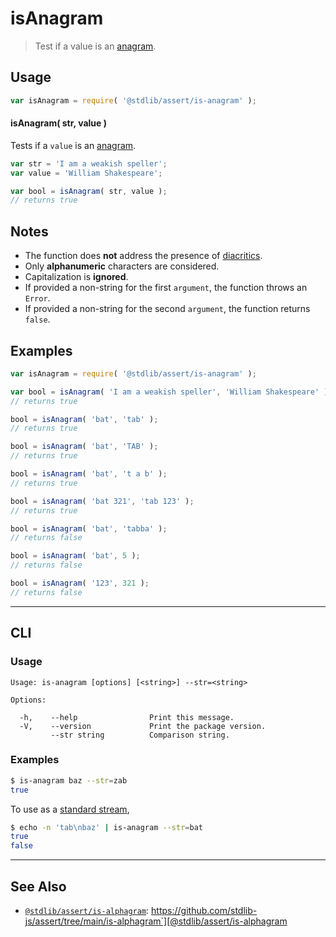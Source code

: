 <!--

@license Apache-2.0

Copyright (c) 2018 The Stdlib Authors.

Licensed under the Apache License, Version 2.0 (the "License");
you may not use this file except in compliance with the License.
You may obtain a copy of the License at

   http://www.apache.org/licenses/LICENSE-2.0

Unless required by applicable law or agreed to in writing, software
distributed under the License is distributed on an "AS IS" BASIS,
WITHOUT WARRANTIES OR CONDITIONS OF ANY KIND, either express or implied.
See the License for the specific language governing permissions and
limitations under the License.

-->

# isAnagram

> Test if a value is an [anagram][anagram].

<section class="usage">

## Usage

```javascript
var isAnagram = require( '@stdlib/assert/is-anagram' );
```

#### isAnagram( str, value )

Tests if a `value` is an [anagram][anagram].

```javascript
var str = 'I am a weakish speller';
var value = 'William Shakespeare';

var bool = isAnagram( str, value );
// returns true
```

</section>

<!-- /.usage -->

<section class="notes">

## Notes

-   The function does **not** address the presence of [diacritics][diacritics].
-   Only **alphanumeric** characters are considered.
-   Capitalization is **ignored**.
-   If provided a non-string for the first `argument`, the function throws an `Error`.
-   If provided a non-string for the second `argument`, the function returns `false`.

</section>

<!-- /.notes -->

<section class="examples">

## Examples

<!-- eslint no-undef: "error" -->

```javascript
var isAnagram = require( '@stdlib/assert/is-anagram' );

var bool = isAnagram( 'I am a weakish speller', 'William Shakespeare' );
// returns true

bool = isAnagram( 'bat', 'tab' );
// returns true

bool = isAnagram( 'bat', 'TAB' );
// returns true

bool = isAnagram( 'bat', 't a b' );
// returns true

bool = isAnagram( 'bat 321', 'tab 123' );
// returns true

bool = isAnagram( 'bat', 'tabba' );
// returns false

bool = isAnagram( 'bat', 5 );
// returns false

bool = isAnagram( '123', 321 );
// returns false
```

</section>

<!-- /.examples -->

* * *

<section class="cli">

## CLI

<section class="usage">

### Usage

```text
Usage: is-anagram [options] [<string>] --str=<string>

Options:

  -h,    --help                Print this message.
  -V,    --version             Print the package version.
         --str string          Comparison string.
```

</section>

<!-- /.usage -->

<section class="examples">

### Examples

```bash
$ is-anagram baz --str=zab
true
```

To use as a [standard stream][standard-streams],

```bash
$ echo -n 'tab\nbaz' | is-anagram --str=bat
true
false
```

</section>

<!-- /.examples -->

</section>

<!-- /.cli -->

<!-- Section for related `stdlib` packages. Do not manually edit this section, as it is automatically populated. -->

<section class="related">

* * *

## See Also

-   [`@stdlib/assert/is-alphagram`][@stdlib/assert/is-alphagram]: https://github.com/stdlib-js/assert/tree/main/is-alphagram`][@stdlib/assert/is-alphagram

</section>

<!-- /.related -->

<!-- Section for all links. Make sure to keep an empty line after the `section` element and another before the `/section` close. -->

<section class="links">

[anagram]: http://en.wikipedia.org/wiki/Anagram

[diacritics]: http://en.wikipedia.org/wiki/Diacritic

[standard-streams]: https://en.wikipedia.org/wiki/Standard_streams

<!-- <related-links> -->

[@stdlib/assert/is-alphagram]: https://github.com/stdlib-js/assert/tree/main/is-alphagram

<!-- </related-links> -->

</section>

<!-- /.links -->
